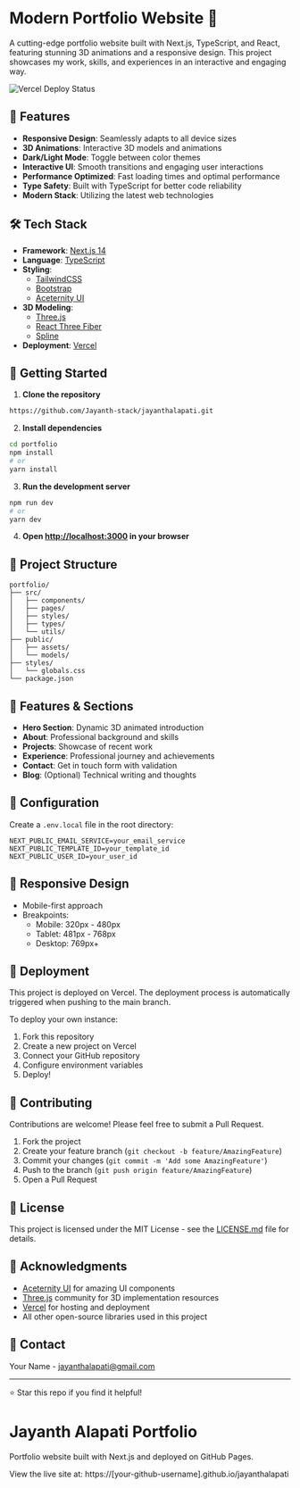 # Modern Portfolio Website 🚀

A cutting-edge portfolio website built with Next.js, TypeScript, and React, featuring stunning 3D animations and a responsive design. This project showcases my work, skills, and experiences in an interactive and engaging way.

![Vercel Deploy Status](https://therealsujitk-vercel-badge.vercel.app/?app=portfolio)

## 🌟 Features

- **Responsive Design**: Seamlessly adapts to all device sizes
- **3D Animations**: Interactive 3D models and animations
- **Dark/Light Mode**: Toggle between color themes
- **Interactive UI**: Smooth transitions and engaging user interactions
- **Performance Optimized**: Fast loading times and optimal performance
- **Type Safety**: Built with TypeScript for better code reliability
- **Modern Stack**: Utilizing the latest web technologies

## 🛠️ Tech Stack

- **Framework**: [Next.js 14](https://nextjs.org/)
- **Language**: [TypeScript](https://www.typescriptlang.org/)
- **Styling**: 
  - [TailwindCSS](https://tailwindcss.com/)
  - [Bootstrap](https://getbootstrap.com/)
  - [Aceternity UI](https://ui.aceternity.com/)
- **3D Modeling**:
  - [Three.js](https://threejs.org/)
  - [React Three Fiber](https://docs.pmnd.rs/react-three-fiber/)
  - [Spline](https://spline.design/)
- **Deployment**: [Vercel](https://vercel.com/)

## 🚀 Getting Started

1. **Clone the repository**
```bash
https://github.com/Jayanth-stack/jayanthalapati.git
```

2. **Install dependencies**
```bash
cd portfolio
npm install
# or
yarn install
```

3. **Run the development server**
```bash
npm run dev
# or
yarn dev
```

4. **Open [http://localhost:3000](http://localhost:3000) in your browser**

## 📁 Project Structure

```
portfolio/
├── src/
│   ├── components/
│   ├── pages/
│   ├── styles/
│   ├── types/
│   └── utils/
├── public/
│   ├── assets/
│   └── models/
├── styles/
│   └── globals.css
└── package.json
```

## 🎨 Features & Sections

- **Hero Section**: Dynamic 3D animated introduction
- **About**: Professional background and skills
- **Projects**: Showcase of recent work
- **Experience**: Professional journey and achievements
- **Contact**: Get in touch form with validation
- **Blog**: (Optional) Technical writing and thoughts

## 🔧 Configuration

Create a `.env.local` file in the root directory:

```env
NEXT_PUBLIC_EMAIL_SERVICE=your_email_service
NEXT_PUBLIC_TEMPLATE_ID=your_template_id
NEXT_PUBLIC_USER_ID=your_user_id
```

## 📱 Responsive Design

- Mobile-first approach
- Breakpoints:
  - Mobile: 320px - 480px
  - Tablet: 481px - 768px
  - Desktop: 769px+

## 🚀 Deployment

This project is deployed on Vercel. The deployment process is automatically triggered when pushing to the main branch.

To deploy your own instance:

1. Fork this repository
2. Create a new project on Vercel
3. Connect your GitHub repository
4. Configure environment variables
5. Deploy!

## 🤝 Contributing

Contributions are welcome! Please feel free to submit a Pull Request.

1. Fork the project
2. Create your feature branch (`git checkout -b feature/AmazingFeature`)
3. Commit your changes (`git commit -m 'Add some AmazingFeature'`)
4. Push to the branch (`git push origin feature/AmazingFeature`)
5. Open a Pull Request

## 📄 License

This project is licensed under the MIT License - see the [LICENSE.md](LICENSE.md) file for details.

## 🙏 Acknowledgments

- [Aceternity UI](https://ui.aceternity.com/) for amazing UI components
- [Three.js](https://threejs.org/) community for 3D implementation resources
- [Vercel](https://vercel.com/) for hosting and deployment
- All other open-source libraries used in this project

## 📧 Contact

Your Name - jayanthalapati@gmail.com

---

⭐️ Star this repo if you find it helpful!

# Jayanth Alapati Portfolio

Portfolio website built with Next.js and deployed on GitHub Pages.

View the live site at: https://[your-github-username].github.io/jayanthalapati

